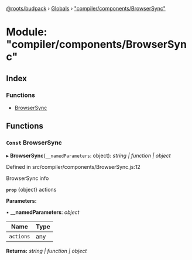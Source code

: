 [@roots/budpack](../README.md) › [Globals](../globals.md) › ["compiler/components/BrowserSync"](_compiler_components_browsersync_.md)

# Module: "compiler/components/BrowserSync"

## Index

### Functions

* [BrowserSync](_compiler_components_browsersync_.md#const-browsersync)

## Functions

### `Const` BrowserSync

▸ **BrowserSync**(`__namedParameters`: object): *string | function | object*

Defined in src/compiler/components/BrowserSync.js:12

BrowserSync info

**`prop`** {object} actions

**Parameters:**

▪ **__namedParameters**: *object*

Name | Type |
------ | ------ |
`actions` | any |

**Returns:** *string | function | object*
